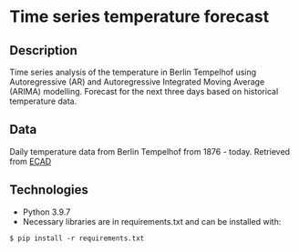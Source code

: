 # Time series temperature forecast

## Description

Time series analysis of the temperature in Berlin Tempelhof using Autoregressive (AR) and Autoregressive Integrated Moving Average (ARIMA) modelling.
Forecast for the next three days based on historical temperature data.

## Data

Daily temperature data from Berlin Tempelhof from 1876 - today. Retrieved from [ECAD](https://www.ecad.eu/dailydata/)


## Technologies

* Python 3.9.7
* Necessary libraries are in requirements.txt and can be installed with:
```
$ pip install -r requirements.txt
```
